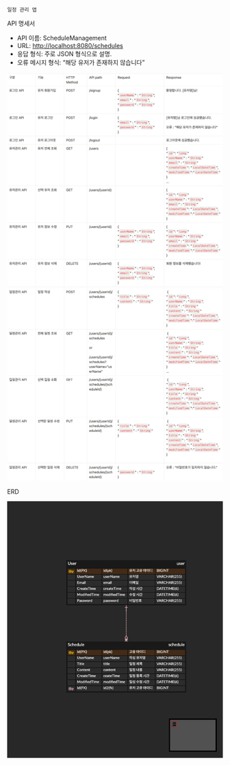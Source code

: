     일정 관리 앱

API 명세서
- API 이름: ScheduleManagement
- URL: [http://localhost:8080/schedules](http://localhost:8080/schedule)
- 응답 형식: 주로 JSON 형식으로 설명.
- 오류 메시지 형식: “해당 유저가 존재하지 않습니다”

![img_1.png](img_1.png)
![img_2.png](img_2.png)

ERD

![img.png](img.png)
